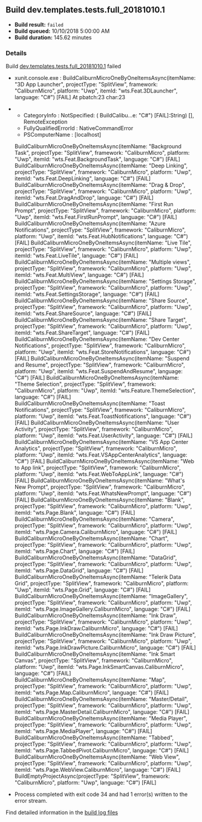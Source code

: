 ## Build dev.templates.tests.full_20181010.1
- **Build result:** `failed`
- **Build queued:** 10/10/2018 5:00:00 AM
- **Build duration:** 145.62 minutes
### Details
Build [dev.templates.tests.full_20181010.1](https://winappstudio.visualstudio.com/web/build.aspx?pcguid=a4ef43be-68ce-4195-a619-079b4d9834c2&builduri=vstfs%3a%2f%2f%2fBuild%2fBuild%2f26379) failed

+ xunit.console.exe :     BuildCaliburnMicroOneByOneItemsAsync(itemName: "3D App Launcher", projectType: "SplitView", 
framework: "CaliburnMicro", platform: "Uwp", itemId: "wts.Feat.3DLauncher", language: "C#") [FAIL]
At pbatch:23 char:23
+ 
    + CategoryInfo          : NotSpecified: (    BuildCalibu...e: "C#") [FAIL]:String) [], RemoteException
    + FullyQualifiedErrorId : NativeCommandError
    + PSComputerName        : [localhost]
 
    BuildCaliburnMicroOneByOneItemsAsync(itemName: "Background Task", projectType: "SplitView", framework: 
"CaliburnMicro", platform: "Uwp", itemId: "wts.Feat.BackgroundTask", language: "C#") [FAIL]
    BuildCaliburnMicroOneByOneItemsAsync(itemName: "Deep Linking", projectType: "SplitView", framework: 
"CaliburnMicro", platform: "Uwp", itemId: "wts.Feat.DeepLinking", language: "C#") [FAIL]
    BuildCaliburnMicroOneByOneItemsAsync(itemName: "Drag & Drop", projectType: "SplitView", framework: 
"CaliburnMicro", platform: "Uwp", itemId: "wts.Feat.DragAndDrop", language: "C#") [FAIL]
    BuildCaliburnMicroOneByOneItemsAsync(itemName: "First Run Prompt", projectType: "SplitView", framework: 
"CaliburnMicro", platform: "Uwp", itemId: "wts.Feat.FirstRunPrompt", language: "C#") [FAIL]
    BuildCaliburnMicroOneByOneItemsAsync(itemName: "Azure Notifications", projectType: "SplitView", framework: 
"CaliburnMicro", platform: "Uwp", itemId: "wts.Feat.HubNotifications", language: "C#") [FAIL]
    BuildCaliburnMicroOneByOneItemsAsync(itemName: "Live Tile", projectType: "SplitView", framework: "CaliburnMicro", 
platform: "Uwp", itemId: "wts.Feat.LiveTile", language: "C#") [FAIL]
    BuildCaliburnMicroOneByOneItemsAsync(itemName: "Multiple views", projectType: "SplitView", framework: 
"CaliburnMicro", platform: "Uwp", itemId: "wts.Feat.MultiView", language: "C#") [FAIL]
    BuildCaliburnMicroOneByOneItemsAsync(itemName: "Settings Storage", projectType: "SplitView", framework: 
"CaliburnMicro", platform: "Uwp", itemId: "wts.Feat.SettingsStorage", language: "C#") [FAIL]
    BuildCaliburnMicroOneByOneItemsAsync(itemName: "Share Source", projectType: "SplitView", framework: 
"CaliburnMicro", platform: "Uwp", itemId: "wts.Feat.ShareSource", language: "C#") [FAIL]
    BuildCaliburnMicroOneByOneItemsAsync(itemName: "Share Target", projectType: "SplitView", framework: 
"CaliburnMicro", platform: "Uwp", itemId: "wts.Feat.ShareTarget", language: "C#") [FAIL]
    BuildCaliburnMicroOneByOneItemsAsync(itemName: "Dev Center Notifications", projectType: "SplitView", framework: 
"CaliburnMicro", platform: "Uwp", itemId: "wts.Feat.StoreNotifications", language: "C#") [FAIL]
    BuildCaliburnMicroOneByOneItemsAsync(itemName: "Suspend and Resume", projectType: "SplitView", framework: 
"CaliburnMicro", platform: "Uwp", itemId: "wts.Feat.SuspendAndResume", language: "C#") [FAIL]
    BuildCaliburnMicroOneByOneItemsAsync(itemName: "Theme Selection", projectType: "SplitView", framework: 
"CaliburnMicro", platform: "Uwp", itemId: "wts.Feature.ThemeSelection", language: "C#") [FAIL]
    BuildCaliburnMicroOneByOneItemsAsync(itemName: "Toast Notifications", projectType: "SplitView", framework: 
"CaliburnMicro", platform: "Uwp", itemId: "wts.Feat.ToastNotifications", language: "C#") [FAIL]
    BuildCaliburnMicroOneByOneItemsAsync(itemName: "User Activity", projectType: "SplitView", framework: 
"CaliburnMicro", platform: "Uwp", itemId: "wts.Feat.UserActivity", language: "C#") [FAIL]
    BuildCaliburnMicroOneByOneItemsAsync(itemName: "VS App Center Analytics", projectType: "SplitView", framework: 
"CaliburnMicro", platform: "Uwp", itemId: "wts.Feat.VSAppCenterAnalytics", language: "C#") [FAIL]
    BuildCaliburnMicroOneByOneItemsAsync(itemName: "Web to App link", projectType: "SplitView", framework: 
"CaliburnMicro", platform: "Uwp", itemId: "wts.Feat.WebToAppLink", language: "C#") [FAIL]
    BuildCaliburnMicroOneByOneItemsAsync(itemName: "What's New Prompt", projectType: "SplitView", framework: 
"CaliburnMicro", platform: "Uwp", itemId: "wts.Feat.WhatsNewPrompt", language: "C#") [FAIL]
    BuildCaliburnMicroOneByOneItemsAsync(itemName: "Blank", projectType: "SplitView", framework: "CaliburnMicro", 
platform: "Uwp", itemId: "wts.Page.Blank", language: "C#") [FAIL]
    BuildCaliburnMicroOneByOneItemsAsync(itemName: "Camera", projectType: "SplitView", framework: "CaliburnMicro", 
platform: "Uwp", itemId: "wts.Page.Camera.CaliburnMicro", language: "C#") [FAIL]
    BuildCaliburnMicroOneByOneItemsAsync(itemName: "Chart", projectType: "SplitView", framework: "CaliburnMicro", 
platform: "Uwp", itemId: "wts.Page.Chart", language: "C#") [FAIL]
    BuildCaliburnMicroOneByOneItemsAsync(itemName: "DataGrid", projectType: "SplitView", framework: "CaliburnMicro", 
platform: "Uwp", itemId: "wts.Page.DataGrid", language: "C#") [FAIL]
    BuildCaliburnMicroOneByOneItemsAsync(itemName: "Telerik Data Grid", projectType: "SplitView", framework: 
"CaliburnMicro", platform: "Uwp", itemId: "wts.Page.Grid", language: "C#") [FAIL]
    BuildCaliburnMicroOneByOneItemsAsync(itemName: "ImageGallery", projectType: "SplitView", framework: 
"CaliburnMicro", platform: "Uwp", itemId: "wts.Page.ImageGallery.CaliburnMicro", language: "C#") [FAIL]
    BuildCaliburnMicroOneByOneItemsAsync(itemName: "Ink Draw", projectType: "SplitView", framework: "CaliburnMicro", 
platform: "Uwp", itemId: "wts.Page.InkDraw.CaliburnMicro", language: "C#") [FAIL]
    BuildCaliburnMicroOneByOneItemsAsync(itemName: "Ink Draw Picture", projectType: "SplitView", framework: 
"CaliburnMicro", platform: "Uwp", itemId: "wts.Page.InkDrawPicture.CaliburnMicro", language: "C#") [FAIL]
    BuildCaliburnMicroOneByOneItemsAsync(itemName: "Ink Smart Canvas", projectType: "SplitView", framework: 
"CaliburnMicro", platform: "Uwp", itemId: "wts.Page.InkSmartCanvas.CaliburnMicro", language: "C#") [FAIL]
    BuildCaliburnMicroOneByOneItemsAsync(itemName: "Map", projectType: "SplitView", framework: "CaliburnMicro", 
platform: "Uwp", itemId: "wts.Page.Map.CaliburnMicro", language: "C#") [FAIL]
    BuildCaliburnMicroOneByOneItemsAsync(itemName: "Master/Detail", projectType: "SplitView", framework: 
"CaliburnMicro", platform: "Uwp", itemId: "wts.Page.MasterDetail.CaliburnMicro", language: "C#") [FAIL]
    BuildCaliburnMicroOneByOneItemsAsync(itemName: "Media Player", projectType: "SplitView", framework: 
"CaliburnMicro", platform: "Uwp", itemId: "wts.Page.MediaPlayer", language: "C#") [FAIL]
    BuildCaliburnMicroOneByOneItemsAsync(itemName: "Tabbed", projectType: "SplitView", framework: "CaliburnMicro", 
platform: "Uwp", itemId: "wts.Page.TabbedPivot.CaliburnMicro", language: "C#") [FAIL]
    BuildCaliburnMicroOneByOneItemsAsync(itemName: "Web View", projectType: "SplitView", framework: "CaliburnMicro", 
platform: "Uwp", itemId: "wts.Page.WebView.CaliburnMicro", language: "C#") [FAIL]
    BuildEmptyProjectAsync(projectType: "SplitView", framework: "CaliburnMicro", platform: "Uwp", language: "C#") 
[FAIL]

+ Process completed with exit code 34 and had 1 error(s) written to the error stream.

Find detailed information in the [build log files](https://uwpctdiags.blob.core.windows.net/buildlogs/dev.templates.tests.full_20181010.1_logs.zip)
